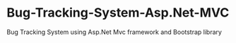 # Bug-Tracking-System-Asp.Net-MVC
Bug Tracking System using Asp.Net Mvc framework and Bootstrap library
